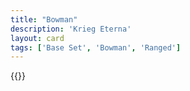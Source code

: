 ```yaml
---
title: "Bowman"
description: 'Krieg Eterna'
layout: card
tags: ['Base Set', 'Bowman', 'Ranged']
---
```

{{<card-detail-page title="Bowman2" artwork="The victory of the crossbow shooter by Auguste Serrure (1870)" />}}